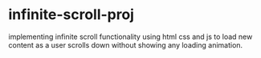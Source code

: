 # infinite-scroll-proj
implementing infinite scroll functionality using html css and js to load new content as a user scrolls down without showing any loading animation.

